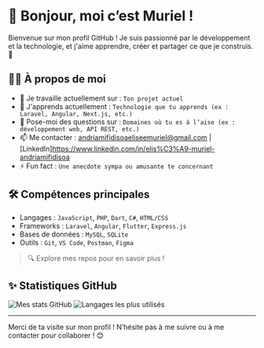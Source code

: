 # 👋 Bonjour, moi c’est Muriel !

Bienvenue sur mon profil GitHub ! Je suis passionné par le développement et la technologie, et j'aime apprendre, créer et partager ce que je construis. 🚀

## 👨‍💻 À propos de moi

- 🔭 Je travaille actuellement sur : `Ton projet actuel`
- 🌱 J'apprends actuellement : `Technologie que tu apprends (ex : Laravel, Angular, Next.js, etc.)`
- 💬 Pose-moi des questions sur : `Domaines où tu es à l’aise (ex : développement web, API REST, etc.)`
- 📫 Me contacter : andriamifidisoaeliseemuriel@gmail.com | [LinkedIn]https://www.linkedin.com/in/elis%C3%A9-muriel-andriamifidisoa
- ⚡ Fun fact : `Une anecdote sympa ou amusante te concernant`

## 🛠️ Compétences principales

- Langages : `JavaScript`, `PHP`, `Dart`, `C#`, `HTML/CSS`
- Frameworks : `Laravel`, `Angular`, `Flutter`, `Express.js`
- Bases de données : `MySQL`, `SQLite`
- Outils : `Git`, `VS Code`, `Postman`, `Figma`


> 🔍 Explore mes repos pour en savoir plus !

## ✨ Statistiques GitHub

![Mes stats GitHub](https://github-readme-stats.vercel.app/api?username=tonpseudo&show_icons=true&theme=radical)
![Langages les plus utilisés](https://github-readme-stats.vercel.app/api/top-langs/?username=tonpseudo&layout=compact&theme=radical)

---

Merci de ta visite sur mon profil ! N’hésite pas à me suivre ou à me contacter pour collaborer ! 😊
